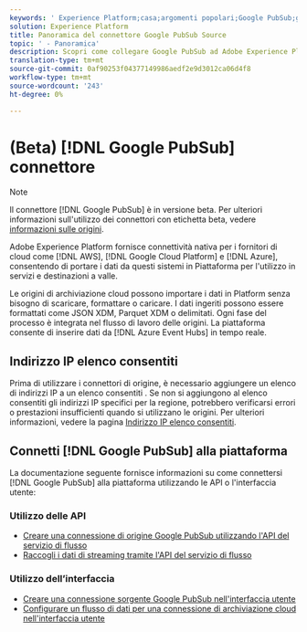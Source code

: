 ```yaml
---
keywords: ' Experience Platform;casa;argomenti popolari;Google PubSub;google pubsub'
solution: Experience Platform
title: Panoramica del connettore Google PubSub Source
topic: ' - Panoramica'
description: Scopri come collegare Google PubSub ad Adobe Experience Platform utilizzando le API o l'interfaccia utente.
translation-type: tm+mt
source-git-commit: 0af90253f04377149986aedf2e9d3012ca06d4f8
workflow-type: tm+mt
source-wordcount: '243'
ht-degree: 0%

---
```



# (Beta) [!DNL Google PubSub] connettore

>[!NOTE]
>
>Il connettore [!DNL Google PubSub] è in versione beta. Per ulteriori informazioni sull&#39;utilizzo dei connettori con etichetta beta, vedere [informazioni sulle origini](../../home.md#terms-and-conditions).

Adobe Experience Platform fornisce connettività nativa per i fornitori di cloud come [!DNL AWS], [!DNL Google Cloud Platform] e [!DNL Azure], consentendo di portare i dati da questi sistemi in Piattaforma per l&#39;utilizzo in servizi e destinazioni a valle.

Le origini di archiviazione cloud possono importare i dati in Platform senza bisogno di scaricare, formattare o caricare. I dati ingeriti possono essere formattati come JSON XDM, Parquet XDM o delimitati. Ogni fase del processo è integrata nel flusso di lavoro delle origini. La piattaforma consente di inserire dati da [!DNL Azure Event Hubs] in tempo reale.

## Indirizzo IP  elenco consentiti

Prima di utilizzare i connettori di origine, è necessario aggiungere un elenco di indirizzi IP a un elenco consentiti . Se non si aggiungono al elenco consentiti  gli indirizzi IP specifici per la regione, potrebbero verificarsi errori o prestazioni insufficienti quando si utilizzano le origini. Per ulteriori informazioni, vedere la pagina [Indirizzo IP  elenco consentiti](../../ip-address-allow-list.md).

## Connetti [!DNL Google PubSub] alla piattaforma

La documentazione seguente fornisce informazioni su come connettersi [!DNL Google PubSub] alla piattaforma utilizzando le API o l&#39;interfaccia utente:

### Utilizzo delle API

- [Creare una connessione di origine Google PubSub utilizzando l&#39;API del servizio di flusso](../../tutorials/api/create/cloud-storage/google-pubsub.md)
- [Raccogli i dati di streaming tramite l&#39;API del servizio di flusso](../../tutorials/api/collect/streaming.md)

### Utilizzo dell’interfaccia

- [Creare una connessione sorgente Google PubSub nell&#39;interfaccia utente](../../tutorials/ui/create/cloud-storage/google-pubsub.md)
- [Configurare un flusso di dati per una connessione di archiviazione cloud nell&#39;interfaccia utente](../../tutorials/ui/dataflow/streaming/cloud-storage-streaming.md)